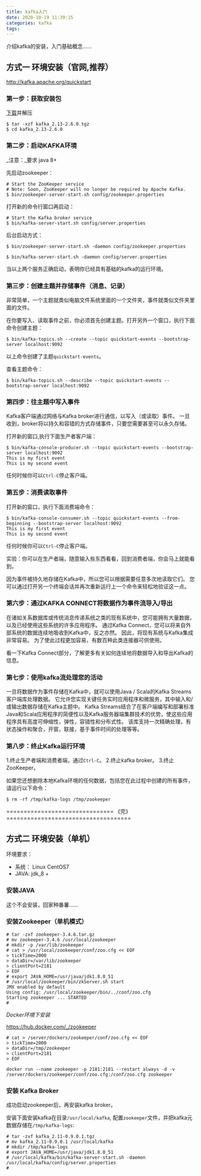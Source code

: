 ```yaml
---
title: kafka入门
date: 2020-10-19 11:39:15
categories: kafka
tags:
---
```


介绍kafka的安装，入门基础概念……

## 方式一 环境安装（官网,推荐）

http://kafka.apache.org/quickstart

### 第一步：获取安装包

[下载](https://www.apache.org/dyn/closer.cgi?path=/kafka/2.6.0/kafka_2.13-2.6.0.tgz)并解压

```shell script
$ tar -xzf kafka_2.13-2.6.0.tgz
$ cd kafka_2.13-2.6.0
```

### 第二步：启动KAFKA环境

_注意：_要求 java 8+

先启动zookeeper：
```shell script
# Start the ZooKeeper service
# Note: Soon, ZooKeeper will no longer be required by Apache Kafka.
$ bin/zookeeper-server-start.sh config/zookeeper.properties
```

打开新的命令行窗口再启动：
```shell script
# Start the Kafka broker service
$ bin/kafka-server-start.sh config/server.properties
```

后台启动方式：

```shell script
$ bin/zookeeper-server-start.sh -daemon config/zookeeper.properties
```

```shell script
$ bin/kafka-server-start.sh -daemon config/server.properties
```

当以上两个服务正确启动，表明你已经具有基础的kafka的运行环境。

### 第三步：创建主题并存储事件（消息、记录）

非常简单，一个主题就类似电脑文件系统里面的一个文件夹，事件就类似文件夹里面的文件。

在你要写入、读取事件之前，你必须首先创建主题。打开另外一个窗口，执行下面命令创建主题：

```shell script
$ bin/kafka-topics.sh --create --topic quickstart-events --bootstrap-server localhost:9092
```
以上命令创建了主题`quickstart-events`。

查看主题命令：
```shell script
$ bin/kafka-topics.sh --describe --topic quickstart-events --bootstrap-server localhost:9092
```
### 第四步：往主题中写入事件

Kafka客户端通过网络与Kafka broker进行通信，以写入（或读取）事件。 一旦收到，broker将以持久和容错的方式存储事件，只要您需要甚至可以永久存储。

打开新的窗口,执行下面生产者客户端：
```shell script
$ bin/kafka-console-producer.sh --topic quickstart-events --bootstrap-server localhost:9092
This is my first event
This is my second event
```
任何时候你可以`Ctrl-C`停止客户端。

### 第五步：消费读取事件

打开新的窗口，执行下面消费端命令：
```shell script
$ bin/kafka-console-consumer.sh --topic quickstart-events --from-beginning --bootstrap-server localhost:9092
This is my first event
This is my second event
```
任何时候你可以`Ctrl-C`停止客户端。

实验：你可以在生产者端，随意输入些东西看看，回到消费者端，你会马上就能看到。

因为事件被持久地存储在Kafka中，所以您可以根据需要任意多次地读取它们。 您可以通过打开另一个终端会话并再次重新运行上一个命令来轻松地验证这一点。

### 第六步：通过KAFKA CONNECT将数据作为事件流导入/导出

在诸如关系数据库或传统消息传递系统之类的现有系统中，您可能拥有大量数据，以及已经使用这些系统的许多应用程序。 通过Kafka Connect，您可以将来自外部系统的数据连续地吸收到Kafka中，反之亦然。 因此，将现有系统与Kafka集成非常容易。 为了使此过程更加容易，有数百种此类连接器可供使用。

看一下Kafka Connect部分，了解更多有关如何连续地将数据导入和导出Kafka的信息。

### 第七步：使用kafka流处理您的活动

一旦将数据作为事件存储在Kafka中，就可以使用Java / Scala的Kafka Streams客户端库处理数据。 它允许您实现关键任务实时应用程序和微服务，其中输入和/或输出数据存储在Kafka主题中。 Kafka Streams结合了在客户端编写和部署标准Java和Scala应用程序的简便性以及Kafka服务器端集群技术的优势，使这些应用程序具有高度可伸缩性，弹性，容错性和分布式性。 该库支持一次精确处理，有状态操作和聚合，开窗，联接，基于事件时间的处理等等。

### 第八步：终止Kafka运行环境

1.终止生产者端和消费者端，通过`Ctrl-C`。
2.终止kafka broker。
3.终止ZooKeeper。

如果您还想删除本地Kafka环境的任何数据，包括您在此过程中创建的所有事件，请运行以下命令：
```shell script
$ rm -rf /tmp/kafka-logs /tmp/zookeeper
```

=============================== 《完》 ====================================

## 方式二 环境安装（单机）

环境要求：

- 系统： Linux CentOS7
- JAVA: jdk_8 +

### 安装JAVA

这个不会安装，回家种番薯……

### 安装Zookeeper（单机模式）

```shell script
# tar -zxf zookeeper-3.4.6.tar.gz
# mv zookeeper-3.4.6 /usr/local/zookeeper
# mkdir -p /var/lib/zookeeper
# cat > /usr/local/zookeeper/conf/zoo.cfg << EOF
> tickTime=2000
> dataDir=/var/lib/zookeeper
> clientPort=2181
> EOF
# export JAVA_HOME=/usr/java/jdk1.8.0_51
# /usr/local/zookeeper/bin/zkServer.sh start
JMX enabled by default
Using config: /usr/local/zookeeper/bin/../conf/zoo.cfg
Starting zookeeper ... STARTED
#
```

_Docker环境下安装_

https://hub.docker.com/_/zookeeper

```shell script
# cat > /server/dockers/zookeeper/conf/zoo.cfg << EOF
> tickTime=2000
> dataDir=/tmp/zookeeper
> clientPort=2181
> EOF
```

```shell script
docker run --name zookeeper -p 2181:2181 --restart always -d -v /server/dockers/zookeeper/conf/zoo.cfg:/conf/zoo.cfg zookeeper
```

### 安装 Kafka Broker

成功启动zookeeper后，再安装kafka broker。


安装下面安装kafka在目录`/usr/local/kafka`, 配置`zookeeper`文件，并把kafka元数据存储在`/tmp/kafka-logs`:

```shell script
# tar -zxf kafka_2.11-0.9.0.1.tgz
# mv kafka_2.11-0.9.0.1 /usr/local/kafka
# mkdir /tmp/kafka-logs
# export JAVA_HOME=/usr/java/jdk1.8.0_51
# /usr/local/kafka/bin/kafka-server-start.sh -daemon
/usr/local/kafka/config/server.properties
#
```
